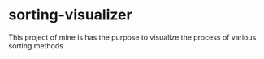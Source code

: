 # sorting-visualizer
This project of mine is has the purpose to visualize the process of various sorting methods
